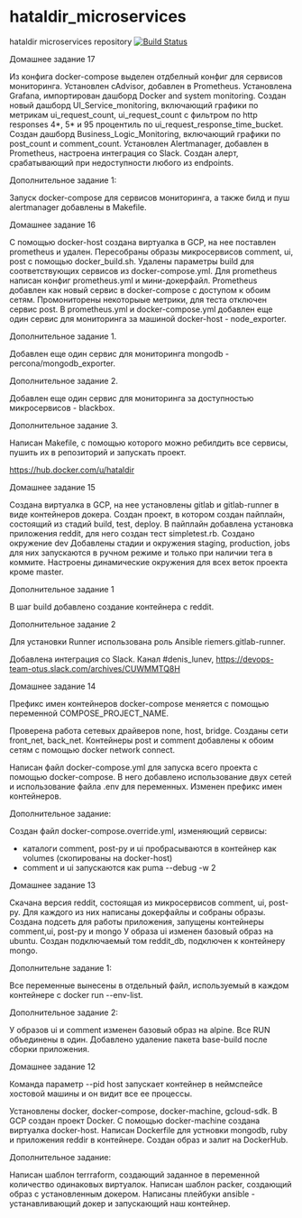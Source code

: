 # hataldir_microservices
hataldir microservices repository
[![Build Status](https://travis-ci.com/Otus-DevOps-2020-02/hataldir_microservices.svg?branch=master)](https://travis-ci.com/Otus-DevOps-2020-02/hataldir_microservices)


Домашнее задание 17

Из конфига docker-compose выделен отдбелный конфиг для сервисов мониторинга.
Установлен cAdvisor, добавлен в Prometheus.
Установлена Grafana, импортирован дашборд Docker and system monitoring.
Создан новый дашборд UI_Service_monitoring, включающий графики по метрикам ui_request_count, ui_request_count с фильтром по http responses 4*, 5* и 95 процентиль по
ui_request_response_time_bucket.
Создан дашборд Business_Logic_Monitoring, включающий графики по post_count и comment_count.
Установлен Alertmanager, добавлен в Prometheus, настроена интеграция со Slack. Создан алерт, срабатывающий при недоступности любого из endpoints.

Дополнительное задание 1:

Запуск docker-compose для сервисов мониторинга, а также билд и пуш alertmanager добавлены в Makefile.





Домашнее задание 16


С помощью docker-host создана виртуалка в GCP, на нее поставлен prometheus и удален. 
Пересобраны образы микросервисов comment, ui, post с помощью docker_build.sh. Удалены параметры build для соответствующих сервисов из docker-compose.yml.
Для prometheus написан конфиг prometheus.yml и мини-докерфайл.
Prometheus добавлен как новый сервис в docker-compose с доступом к обоим сетям.
Промониторены некоторыые метрики, для теста отключен сервис post.
В prometheus.yml и docker-compose.yml добавлен еще один сервис для мониторинга за машиной docker-host - node_exporter.

Дополнительное задание 1.

Добавлен еще один сервис для мониторинга mongodb - percona/mongodb_exporter.

Дополнительное задание 2.

Добавлен еще один сервис для мониторинга за доступностью микросервисов - blackbox.

Дополнительное задание 3.

Написан Makefile, с помощью которого можно ребилдить все сервисы, пушить их в репозиторий и запускать проект.

https://hub.docker.com/u/hataldir



Домашнее задание 15


Создана виртуалка в GCP, на нее установлены gitlab и gitlab-runner в виде контейнеров докера.
Создан проект, в котором создан пайплайн, состоящий из стадий build, test, deploy.
В пайплайн добавлена установка приложения reddit, для него создан тест simpletest.rb.
Создано окружение dev
Добавлены стадии и окружения staging, production, jobs для них запускаются в ручном режиме и только при наличии тега в коммите.
Настроены динамические окружения для всех веток проекта кроме master.


Дополнительное задание 1

В шаг build добавлено создание контейнера с reddit.

Дополнительное задание 2

Для установки Runner использована роль Ansible riemers.gitlab-runner.

Добавлена интеграция со Slack.
Канал #denis_lunev, https://devops-team-otus.slack.com/archives/CUWMMTQ8H



Домашнее задание 14

Префикс имен контейнеров docker-compose меняется с помощью переменной COMPOSE_PROJECT_NAME.

Проверена работа сетевых драйверов none, host, bridge. 
Созданы сети front_net, back_net. Контейнеры post и comment добавлены к обоим сетям с помощью docker network connect.

Написан файл docker-compose.yml для запуска всего проекта с помощью docker-compose.
В него добавлено использование двух сетей и использование файла .env для переменных. Изменен префикс имен контейнеров.

Дополнительное задание:

Создан файл docker-compose.override.yml, изменяющий сервисы:
- каталоги comment, post-py и ui пробрасываются в контейнер как volumes (скопированы на docker-host) 
- comment и ui запускаются как puma --debug -w 2



Домашнее задание 13

Скачана версия reddit, состоящая из микросервисов comment, ui, post-py. Для каждого из них написаны докерфайлы и собраны образы.
Создана подсеть для работы приложения, запущены контейнеры comment,ui, post-py и mongo
У образа ui изменен базовый образ на ubuntu.
Создан подключаемый том reddit_db, подключен к контейнеру mongo.


Дополнительне задание 1:

Все переменные вынесены в отдельный файл, используемый в каждом контейнере с docker run --env-list.

Дополнительное задание 2:

У образов ui и comment изменен базовый образ на alpine.
Все RUN объединены в один.
Добавлено удаление пакета base-build после сборки приложения.




Домашнее задание 12

Команда параметр --pid host запускает контейнер в неймспейсе хостовой машины и он видит все ее процессы.

Установлены docker, docker-compose, docker-machine, gcloud-sdk. В GCP создан 
проект Docker.
С помощью docker-machine создана виртуалка docker-host.
Написан Dockerfile для устновки mongodb, ruby и приложения reddir в контейнере.
Создан образ и залит на DockerHub.

Дополнительное задание:

Написан шаблон terrraform, создающий заданное в переменной количество одинаковых виртуалок.
Написан шаблон packer, создающий образ с установленным докером.
Написаны плейбуки ansible -  устанавливающий докер и запускающий наш контейнер.


